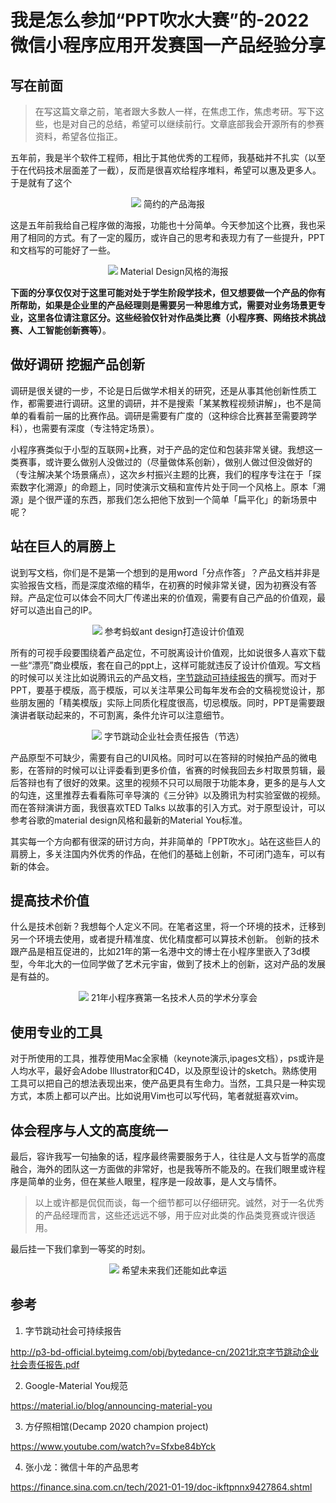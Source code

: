 # 我是怎么参加“PPT吹水大赛”的-2022微信小程序应用开发赛国一产品经验分享

## 写在前面

> 在写这篇文章之前，笔者跟大多数人一样，在焦虑工作，焦虑考研。写下这些，也是对自己的总结，希望可以继续前行。文章底部我会开源所有的参赛资料，希望各位指正。

五年前，我是半个软件工程师，相比于其他优秀的工程师，我基础并不扎实（以至于在代码技术层面差了一截），反而是很喜欢给程序堆料，希望可以惠及更多人。于是就有了这个

<div align='center'>
    <img src='res/IMG_5308.PNG'>
    简约的产品海报
</div>

这是五年前我给自己程序做的海报，功能也十分简单。今天参加这个比赛，我也采用了相同的方式。有了一定的履历，或许自己的思考和表现力有了一些提升，PPT和文档写的可能好了一些。

<div align='center'>
    <img src='res/board.png'>
    Material Design风格的海报
</div>

**下面的分享仅仅对于这里可能对处于学生阶段学技术，但又想要做一个产品的你有所帮助，如果是企业里的产品经理则是需要另一种思维方式，需要对业务场景更专业，这里各位请注意区分。这些经验仅针对作品类比赛（小程序赛、网络技术挑战赛、人工智能创新赛等）**。


## 做好调研 挖掘产品创新

调研是很关键的一步，不论是日后做学术相关的研究，还是从事其他创新性质工作，都需要进行调研。这里的调研，并不是搜索「某某教程视频讲解」，也不是简单的看看前一届的比赛作品。调研是需要有广度的（这种综合比赛甚至需要跨学科），也需要有深度（专注特定场景）。

小程序赛类似于小型的互联网+比赛，对于产品的定位和包装非常关键。我想这一类赛事，或许要么做别人没做过的（尽量做体系创新），做别人做过但没做好的（专注解决某个场景痛点），这次乡村振兴主题的比赛，我们的程序专注在于「探索数字化溯源」的命题上，同时使演示文稿和宣传片处于同一个风格上。原本「溯源」是个很严谨的东西，那我们怎么把他下放到一个简单「扁平化」的新场景中呢？


## 站在巨人的肩膀上

说到写文档，你们是不是第一个想到的是用word「分点作答」？产品文档并非是实验报告文档，而是深度浓缩的精华，在初赛的时候非常关键，因为初赛没有答辩。产品定位可以体会不同大厂传递出来的价值观，需要有自己产品的价值观，最好可以造出自己的IP。


<div align='center'>
    <img src='res/design.png'>
    参考蚂蚁ant design打造设计价值观
</div>


所有的可视手段要围绕着产品定位，不可脱离设计价值观，比如说很多人喜欢下载一些“漂亮”商业模版，套在自己的ppt上，这样可能就违反了设计价值观。写文档的时候可以关注比如说腾讯云的产品文档，[字节跳动可持续报告](http://p3-bd-official.byteimg.com/obj/bytedance-cn/2021北京字节跳动企业社会责任报告.pdf)的撰写。而对于PPT，要基于模版，高于模版，可以关注苹果公司每年发布会的文稿视觉设计，那些朋友圈的「精美模版」实际上同质化程度很高，切忌模版。同时，PPT是需要跟演讲者联动起来的，不可割离，条件允许可以注意细节。

<div align='center'>
    <img src='res/bytedance.png'>
    字节跳动企业社会责任报告（节选）
</div>

产品原型不可缺少，需要有自己的UI风格。同时可以在答辩的时候拍产品的微电影，在答辩的时候可以让评委看到更多价值，省赛的时候我回去乡村取景剪辑，最后答辩也有了很好的效果。这里的视频不只可以局限于功能本身，更多的是与人文的勾连，这里推荐去看看陈可辛导演的《三分钟》以及腾讯为村实验室做的视频。
而在答辩演讲方面，我很喜欢TED Talks 以故事的引入方式。对于原型设计，可以参考谷歌的material design风格和最新的Material You标准。

其实每一个方向都有很深的研讨方向，并非简单的「PPT吹水」。站在这些巨人的肩膀上，多关注国内外优秀的作品，在他们的基础上创新，不可闭门造车，可以有新的体会。

## 提高技术价值
什么是技术创新？我想每个人定义不同。在笔者这里，将一个环境的技术，迁移到另一个环境去使用，或者提升精准度、优化精度都可以算技术创新。
创新的技术跟产品是相互促进的，比如21年的第一名港中文的博士在小程序里嵌入了3d模型，今年北大的一位同学做了艺术元宇宙，做到了技术上的创新，这对产品的发展是有益的。

<div align='center'>
    <img src='res/xuhao.png'>
    21年小程序赛第一名技术人员的学术分享会
</div>

## 使用专业的工具

对于所使用的工具，推荐使用Mac全家桶（keynote演示,ipages文档），ps或许是人均水平，最好会Adobe Illustrator和C4D，以及原型设计的sketch。熟练使用工具可以把自己的想法表现出来，使产品更具有生命力。当然，工具只是一种实现方式，本质上都可以产出。比如说用Vim也可以写代码，笔者就挺喜欢vim。



## 体会程序与人文的高度统一

最后，容许我写一句抽象的话，程序最终需要服务于人，往往是人文与哲学的高度融合，海外的团队这一方面做的非常好，也是我等所不能及的。在我们眼里或许程序是简单的业务，但在某些人眼里，程序是一段故事，是人文与情怀。


> 以上或许都是侃侃而谈，每一个细节都可以仔细研究。诚然，对于一名优秀的产品经理而言，这些还远远不够，用于应对此类的作品类竞赛或许很适用。

最后挂一下我们拿到一等奖的时刻。

<div align='center'>
    <img src='res/IMG_5083.JPG'>
    希望未来我们还能如此幸运
</div>


## 参考

1. 字节跳动社会可持续报告

http://p3-bd-official.byteimg.com/obj/bytedance-cn/2021北京字节跳动企业社会责任报告.pdf

2. Google-Material You规范

https://material.io/blog/announcing-material-you


3. 方仔照相馆(Decamp 2020 champion project)

https://www.youtube.com/watch?v=Sfxbe84bYck

4. 张小龙：微信十年的产品思考

https://finance.sina.com.cn/tech/2021-01-19/doc-ikftpnnx9427864.shtml


